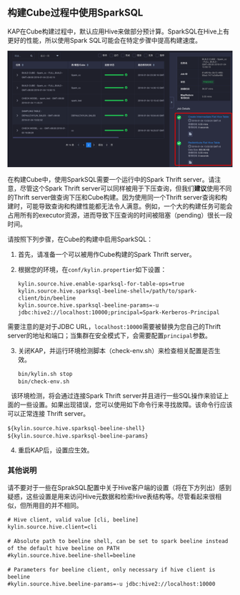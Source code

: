 ## 构建Cube过程中使用SparkSQL ##

KAP在Cube构建过程中，默认应用Hive来做部分预计算。SparkSQL在Hive上有更好的性能，所以使用Spark SQL可能会在特定步骤中提高构建速度。



![SparkSQL构建Cube的步骤](images/use_sparksql_during_cube_build/sparksql_flat_table.png)



在构建Cube中，使用SparkSQL需要一个运行中的Spark Thrift server。请注意，尽管这个Spark Thrift server可以同样被用于下压查询，但我们**建议**使用不同的Thrift server做查询下压和Cube构建。因为使用同一个Thrift server查询和构建时，可能导致查询和构建性能都无法令人满意。例如，一个大的构建任务可能会占用所有的executor资源，进而导致下压查询的时间被阻塞（pending）很长一段时间。

请按照下列步骤，在Cube的构建中启用SparkSQL：

1. 首先，请准备一个可以被用作Cube构建的Spark Thrift server。
2. 根据您的环境，在`conf/kylin.propertier`如下设置：

   ```  kylin.source.hive.enable-sparksql-for-table-ops=true
   kylin.source.hive.enable-sparksql-for-table-ops=true
   kylin.source.hive.sparksql-beeline-shell=/path/to/spark-client/bin/beeline
   kylin.source.hive.sparksql-beeline-params=-u jdbc:hive2://localhost:10000;principal=Spark-Kerberos-Principal
   ```

需要注意的是对于JDBC URL，`localhost:10000`需要被替换为您自己的Thrift server的地址和端口；当集群在安全模式下，会需要配置`principal`参数。

3. 关闭KAP，并运行环境检测脚本（check-env.sh）来检查相关配置是否生效。

   ```sh
   bin/kylin.sh stop
   bin/check-env.sh
   ```

   该环境检测，将会通过连接Spark Thrift server并且进行一些SQL操作来验证上面的一些设置。如果出现错误，您可以使用如下命令行来寻找故障。该命令行应该可以正常连接 Thrift server。

   ```${kylin.source.hive.sparksql-beeline-shell} ${kylin.source.hive.sparksql-beeline-params}```

4. 重启KAP后，设置应生效。

### 其他说明 ###

请不要对于一些在SprakSQL配置中关于Hive客户端的设置（将在下方列出）感到疑惑，这些设置是用来访问Hive元数据和检索Hive表结构等。尽管看起来很相似，但所用目的并不相同。

 ```
# Hive client, valid value [cli, beeline]
kylin.source.hive.client=cli

# Absolute path to beeline shell, can be set to spark beeline instead of the default hive beeline on PATH
#kylin.source.hive.beeline-shell=beeline

# Parameters for beeline client, only necessary if hive client is beeline
#kylin.source.hive.beeline-params=-u jdbc:hive2://localhost:10000
 ```
